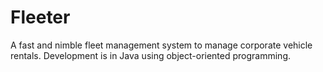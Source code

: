 # Fleeter
A fast and nimble fleet management system to manage corporate vehicle rentals. Development is in Java using object-oriented programming.
